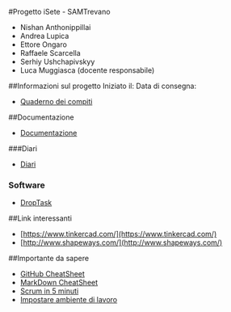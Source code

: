 #Progetto iSete - SAMTrevano
- Nishan Anthonippillai
- Andrea Lupica
- Ettore Ongaro
- Raffaele Scarcella
- Serhiy Ushchapivskyy
- Luca Muggiasca (docente responsabile)

##Informazioni sul progetto
Iniziato il:
Data di consegna:
- [Quaderno dei compiti](Documentazione/0_qdc_p3_iSete.md)

##Documentazione
  - [Documentazione](Documentazione/0_Documentazione.md)

###Diari
  - [Diari](Documentazione/Diari/)


### Software
  - [DropTask](https://www.droptask.com)

##Link interessanti
  - [https://www.tinkercad.com/](https://www.tinkercad.com/)
  - [http://www.shapeways.com/](http://www.shapeways.com/)



##Importante da sapere
- [GitHub CheatSheet](Guide/github-cheatsheet.pdf)
- [MarkDown CheatSheet](Guide/markdownCheatSheet.md)
- [Scrum in 5 minuti](Guide/Scrum_in_5_min.pdf)
- [Impostare ambiente di lavoro](Guide/ImpostareAmbienteLavoro.md)
